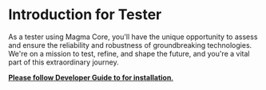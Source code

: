 # Introduction for Tester

As a tester using Magma Core, you'll have the unique opportunity to assess and ensure the reliability and robustness of groundbreaking technologies. We're on a mission to test, refine, and shape the future, and you're a vital part of this extraordinary journey.


[<strong>Please follow Developer Guide to for installation</strong>.](../developer/)